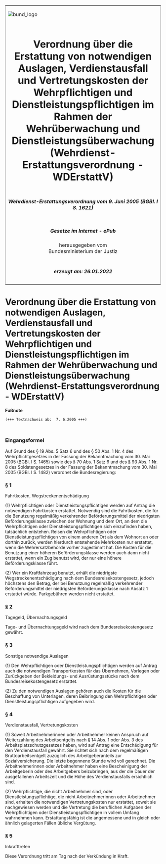 <span id="DECKBLATT.html"></span>

<table border="0" frame="border" width="100%">

<tr valign="top">

<td align="left">

![bund\_logo](BfJ_2021_Web_de_de.gif)

</td>

<td align="right">

 

</td>

</tr>

<tr align="center" valign="middle">

<td colspan="2">

# Verordnung über die Erstattung von notwendigen Auslagen, Verdienstausfall und Vertretungskosten der Wehrpflichtigen und Dienstleistungspflichtigen im Rahmen der Wehrüberwachung und Dienstleistungsüberwachung (Wehrdienst-Erstattungsverordnung - WDErstattV)

</td>

</tr>

<tr align="center" valign="middle">

<td colspan="2">

##### Wehrdienst-Erstattungsverordnung vom 9. Juni 2005 (BGBl. I S. 1621)

</td>

</tr>

<tr align="center" valign="middle">

<td colspan="2">

  
  

##### Gesetze im Internet - ePub  
  
herausgegeben vom  
Bundesministerium der Justiz

</td>

</tr>

<tr align="center" valign="bottom">

<td colspan="2">

  
  

##### erzeugt am: 26.01.2022

</td>

</tr>

</table>

<span id="BJNR162100005.html"></span>

# Verordnung über die Erstattung von notwendigen Auslagen, Verdienstausfall und Vertretungskosten der Wehrpflichtigen und Dienstleistungspflichtigen im Rahmen der Wehrüberwachung und Dienstleistungsüberwachung (Wehrdienst-Erstattungsverordnung - WDErstattV)

<div>

  
**Fußnote**

<div class="jnhtml">

<div>

<div class="jurAbsatz">

  

``` 
(+++ Textnachweis ab:  7. 6.2005 +++)

 
```

</div>

</div>

</div>

</div>

<span id="BJNR162100005BJNE000100000.html"></span>

### Eingangsformel  

<div>

<div class="jnhtml">

<div>

<div class="jurAbsatz">

Auf Grund des § 19 Abs. 5 Satz 6 und des § 50 Abs. 1 Nr. 4 des
Wehrpflichtgesetzes in der Fassung der Bekanntmachung vom 30. Mai 2005
(BGBl. I S. 1465) sowie des § 70 Abs. 1 Satz 6 und des § 93 Abs. 1 Nr. 8
des Soldatengesetzes in der Fassung der Bekanntmachung vom 30. Mai 2005
(BGBl. I S. 1482) verordnet die Bundesregierung:

</div>

</div>

</div>

</div>

<span id="BJNR162100005BJNE000200000.html"></span>

### § 1  
Fahrtkosten, Wegstreckenentschädigung

<div>

<div class="jnhtml">

<div>

<div class="jurAbsatz">

(1) Wehrpflichtigen oder Dienstleistungspflichtigen werden auf Antrag
die notwendigen Fahrtkosten erstattet. Notwendig sind die Fahrtkosten,
die für die Benutzung regelmäßig verkehrender Beförderungsmittel der
niedrigsten Beförderungsklasse zwischen der Wohnung und dem Ort, an dem
die Wehrpflichtigen oder Dienstleistungspflichtigen sich einzufinden
haben, tatsächlich entstehen. Reisen die Wehrpflichtigen oder
Dienstleistungspflichtigen von einem anderen Ort als dem Wohnort an oder
dorthin zurück, werden hierdurch entstehende Mehrkosten nur erstattet,
wenn die Wehrersatzbehörde vorher zugestimmt hat. Die Kosten für die
Benutzung einer höheren Beförderungsklasse werden auch dann nicht
erstattet, wenn ein Zug benutzt wird, der nur eine höhere
Beförderungsklasse führt.

</div>

<div class="jurAbsatz">

(2) Wer ein Kraftfahrzeug benutzt, erhält die niedrigste
Wegstreckenentschädigung nach dem Bundesreisekostengesetz, jedoch
höchstens den Betrag, der bei Benutzung regelmäßig verkehrender
Beförderungsmittel der niedrigsten Beförderungsklasse nach Absatz 1
erstattet würde. Parkgebühren werden nicht erstattet.

</div>

</div>

</div>

</div>

<span id="BJNR162100005BJNE000300000.html"></span>

### § 2  
Tagegeld, Übernachtungsgeld

<div>

<div class="jnhtml">

<div>

<div class="jurAbsatz">

Tage- und Übernachtungsgeld wird nach dem Bundesreisekostengesetz
gewährt.

</div>

</div>

</div>

</div>

<span id="BJNR162100005BJNE000400000.html"></span>

### § 3  
Sonstige notwendige Auslagen

<div>

<div class="jnhtml">

<div>

<div class="jurAbsatz">

(1) Den Wehrpflichtigen oder Dienstleistungspflichtigen werden auf
Antrag auch die notwendigen Transportkosten für das Übernehmen, Vorlegen
oder Zurückgeben der Bekleidungs- und Ausrüstungsstücke nach dem
Bundesreisekostengesetz erstattet.

</div>

<div class="jurAbsatz">

(2) Zu den notwendigen Auslagen gehören auch die Kosten für die
Beschaffung von Unterlagen, deren Beibringung den Wehrpflichtigen oder
Dienstleistungspflichtigen aufgegeben wird.

</div>

</div>

</div>

</div>

<span id="BJNR162100005BJNE000500000.html"></span>

### § 4  
Verdienstausfall, Vertretungskosten

<div>

<div class="jnhtml">

<div>

<div class="jurAbsatz">

(1) Soweit Arbeitnehmerinnen oder Arbeitnehmer keinen Anspruch auf
Weiterzahlung des Arbeitsentgelts nach § 14 Abs. 1 oder Abs. 3 des
Arbeitsplatzschutzgesetzes haben, wird auf Antrag eine Entschädigung für
den Verdienstausfall gewährt. Sie richtet sich nach dem regelmäßigen
Bruttoarbeitsentgelt zuzüglich des Arbeitgeberanteils zur
Sozialversicherung. Die letzte begonnene Stunde wird voll gerechnet. Die
Arbeitnehmerinnen oder Arbeitnehmer haben eine Bescheinigung der
Arbeitgeberin oder des Arbeitgebers beizubringen, aus der die Dauer der
ausgefallenen Arbeitszeit und die Höhe des Verdienstausfalls ersichtlich
sind.

</div>

<div class="jurAbsatz">

(2) Wehrpflichtige, die nicht Arbeitnehmer sind, oder
Dienstleistungspflichtige, die nicht Arbeitnehmerinnen oder Arbeitnehmer
sind, erhalten die notwendigen Vertretungskosten nur erstattet, soweit
sie nachgewiesen werden und die Vertretung die beruflichen Aufgaben der
Wehrpflichtigen oder Dienstleistungspflichtigen in vollem Umfang
wahrnehmen kann. Erstattungsfähig ist die angemessene und in gleich oder
ähnlich gelagerten Fällen übliche Vergütung.

</div>

</div>

</div>

</div>

<span id="BJNR162100005BJNE000600000.html"></span>

### § 5  
Inkrafttreten

<div>

<div class="jnhtml">

<div>

<div class="jurAbsatz">

Diese Verordnung tritt am Tag nach der Verkündung in Kraft.

</div>

</div>

</div>

</div>

